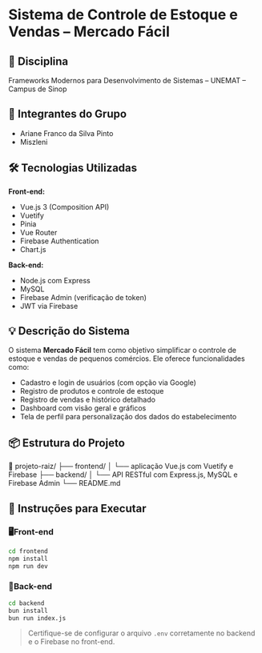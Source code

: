 # Sistema de Controle de Estoque e Vendas – Mercado Fácil

## 📘 Disciplina
Frameworks Modernos para Desenvolvimento de Sistemas – UNEMAT – Campus de Sinop

## 👥 Integrantes do Grupo
- Ariane Franco da Silva Pinto
- Miszleni

## 🛠️ Tecnologias Utilizadas

**Front-end:**
- Vue.js 3 (Composition API)
- Vuetify
- Pinia
- Vue Router
- Firebase Authentication
- Chart.js

**Back-end:**
- Node.js com Express
- MySQL
- Firebase Admin (verificação de token)
- JWT via Firebase

## 💡 Descrição do Sistema

O sistema **Mercado Fácil** tem como objetivo simplificar o controle de estoque e vendas de pequenos comércios. Ele oferece funcionalidades como:

- Cadastro e login de usuários (com opção via Google)
- Registro de produtos e controle de estoque
- Registro de vendas e histórico detalhado
- Dashboard com visão geral e gráficos
- Tela de perfil para personalização dos dados do estabelecimento

## 📦 Estrutura do Projeto

📁 projeto-raiz/
├── frontend/
│ └── aplicação Vue.js com Vuetify e Firebase
├── backend/
│ └── API RESTful com Express.js, MySQL e Firebase Admin
└── README.md


## 🚀 Instruções para Executar

### 🖥️Front-end

```bash
cd frontend
npm install
npm run dev
```

### 🔧Back-end

```bash
cd backend
bun install
bun run index.js
```

> Certifique-se de configurar o arquivo `.env` corretamente no backend e o Firebase no front-end.
